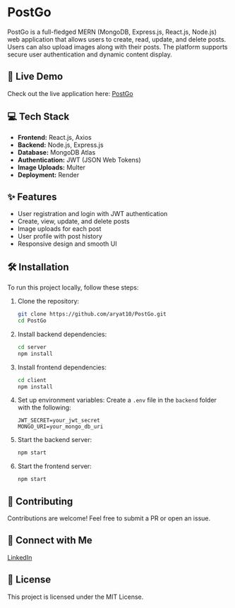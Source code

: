 # PostGo

PostGo is a full-fledged MERN (MongoDB, Express.js, React.js, Node.js) web application that allows users to create, read, update, and delete posts. Users can also upload images along with their posts. The platform supports secure user authentication and dynamic content display.

## 🚀 Live Demo
Check out the live application here: [PostGo](https://post-go-pink.vercel.app/)

## 💻 Tech Stack
- **Frontend:** React.js, Axios
- **Backend:** Node.js, Express.js
- **Database:** MongoDB Atlas
- **Authentication:** JWT (JSON Web Tokens)
- **Image Uploads:** Multer
- **Deployment:** Render

## ✨ Features
- User registration and login with JWT authentication
- Create, view, update, and delete posts
- Image uploads for each post
- User profile with post history
- Responsive design and smooth UI

## 🛠️ Installation
To run this project locally, follow these steps:

1. Clone the repository:
   ```bash
   git clone https://github.com/aryat10/PostGo.git
   cd PostGo
   ```

2. Install backend dependencies:
   ```bash
   cd server
   npm install
   ```

3. Install frontend dependencies:
   ```bash
   cd client
   npm install
   ```

4. Set up environment variables:
   Create a `.env` file in the `backend` folder with the following:
   ```env
   JWT_SECRET=your_jwt_secret
   MONGO_URI=your_mongo_db_uri
   ```

5. Start the backend server:
   ```bash
   npm start
   ```

6. Start the frontend server:
   ```bash
   npm start
   ```

## 🤝 Contributing
Contributions are welcome! Feel free to submit a PR or open an issue.

## 💼 Connect with Me
[LinkedIn](https://www.linkedin.com/in/aryatsrivastavaweb/)

## 📄 License
This project is licensed under the MIT License.
